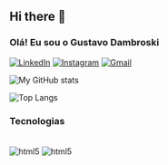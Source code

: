 ## Hi there 👋

### Olá! Eu sou o Gustavo Dambroski



[![LinkedIn](https://img.shields.io/badge/LinkedIn-0077B5?style=for-the-badge&logo=linkedin&logoColor=white)](https://www.linkedin.com/in/gustavo-dambroski/)
[![Instagram](https://img.shields.io/badge/Instagram-E4405F?style=for-the-badge&logo=instagram&logoColor=white)](https://www.instagram.com/gusdambroski/)
[![Gmail](https://img.shields.io/badge/Gmail-D14836?style=for-the-badge&logo=gmail&logoColor=white)](gustavodambroski@gmail.com)

![My GitHub stats](https://github-readme-stats.vercel.app/api?username=DambroskiGustavo&show_icons=true&theme=dark)

![Top Langs](https://github-readme-stats.vercel.app/api/top-langs/?username=DambroskiGustavo&layout=compact&theme=dark)

### Tecnologias

<div style="display: inline_block"><br/>
    <img align="center" alt="html5" src="https://img.shields.io/badge/Eclipse-2C2255?style=for-the-badge&logo=eclipse&logoColor=white" />
    <img align="center" alt="html5"  src="https://img.shields.io/badge/Visual_Studio_Code-0078D4?style=for-the-badge&logo=visual%20studio%20code&logoColor=white" />
    
</div>
